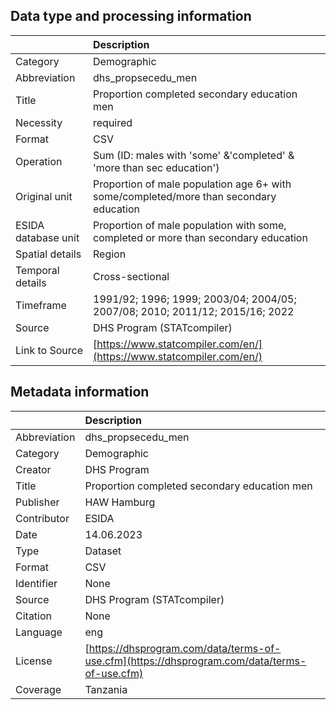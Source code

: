 ## Data type and processing information 

|                     | Description                                                                            |
|:--------------------|:---------------------------------------------------------------------------------------|
| Category            | Demographic                                                                            |
| Abbreviation        | dhs_propsecedu_men                                                                     |
| Title               | Proportion completed secondary education men                                           |
| Necessity           | required                                                                               |
| Format              | CSV                                                                                    |
| Operation           | Sum (ID: males with 'some' &'completed' & 'more than sec education')                   |
| Original unit       | Proportion of male population age 6+ with some/completed/more than secondary education |
| ESIDA database unit | Proportion of male population with some, completed or more than secondary education    |
| Spatial details     | Region                                                                                 |
| Temporal details    | Cross-sectional                                                                        |
| Timeframe           | 1991/92; 1996; 1999; 2003/04; 2004/05; 2007/08; 2010; 2011/12; 2015/16; 2022           |
| Source              | DHS Program (STATcompiler)                                                             |
| Link to Source      | [https://www.statcompiler.com/en/](https://www.statcompiler.com/en/)                   |

## Metadata information 

|              | Description                                                                                  |
|:-------------|:---------------------------------------------------------------------------------------------|
| Abbreviation | dhs_propsecedu_men                                                                           |
| Category     | Demographic                                                                                  |
| Creator      | DHS Program                                                                                  |
| Title        | Proportion completed secondary education men                                                 |
| Publisher    | HAW Hamburg                                                                                  |
| Contributor  | ESIDA                                                                                        |
| Date         | 14.06.2023                                                                                   |
| Type         | Dataset                                                                                      |
| Format       | CSV                                                                                          |
| Identifier   | None                                                                                         |
| Source       | DHS Program (STATcompiler)                                                                   |
| Citation     | None                                                                                         |
| Language     | eng                                                                                          |
| License      | [https://dhsprogram.com/data/terms-of-use.cfm](https://dhsprogram.com/data/terms-of-use.cfm) |
| Coverage     | Tanzania                                                                                     |